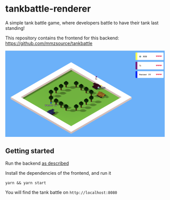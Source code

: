 # tankbattle-renderer

A simple tank battle game, where developers battle to have their tank last standing!

This repository contains the frontend for this backend: https://github.com/mmzsource/tankbattle


![preview](./preview.png)

## Getting started

Run the backend [as described](https://github.com/mmzsource/tankbattle)

Install the dependencies of the frontend, and run it
```
yarn && yarn start
```

You will find the tank battle on `http://localhost:8080`
